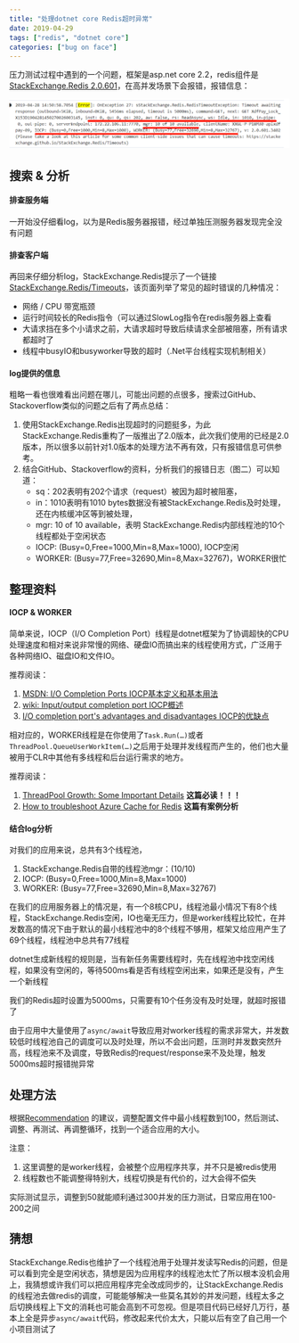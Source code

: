 ```yaml
---
title: "处理dotnet core Redis超时异常"
date: 2019-04-29
tags: ["redis", "dotnet core"]
categories: ["bug on face"]
---
```


压力测试过程中遇到的一个问题，框架是asp.net core 2.2，redis组件是[StackExchange.Redis 2.0.601](https://stackexchange.github.io/StackExchange.Redis/)，在高并发场景下会报错，报错信息：

![log](/images/redis-timeout/log.png)

## 搜索 & 分析

#### 排查服务端

一开始没仔细看log，以为是Redis服务器报错，经过单独压测服务器发现完全没有问题

#### 排查客户端

再回来仔细分析log，StackExchange.Redis提示了一个链接 [StackExchange.Redis/Timeouts](https://stackexchange.github.io/StackExchange.Redis/Timeouts)，该页面列举了常见的超时错误的几种情况：

+ 网络 / CPU 带宽瓶颈
+ 运行时间较长的Redis指令（可以通过SlowLog指令在redis服务器上查看
+ 大请求挡在多个小请求之前，大请求超时导致后续请求全部被阻塞，所有请求都超时了
+ 线程中busyIO和busyworker导致的超时（.Net平台线程实现机制相关）

#### log提供的信息

粗略一看也很难看出问题在哪儿，可能出问题的点很多，搜索过GitHub、Stackoverflow类似的问题之后有了两点总结：

1. 使用StackExchange.Redis出现超时的问题挺多，为此StackExchange.Redis重构了一版推出了2.0版本，此次我们使用的已经是2.0版本，所以很多以前针对1.0版本的处理方法不再有效，只有报错信息可供参考。
2. 结合GitHub、Stackoverflow的资料，分析我们的报错日志（图二）可以知道：
    + sq：202表明有202个请求（request）被因为超时被阻塞，
    + in：1010表明有1010 bytes数据没有被StackExchange.Redis及时处理，还在内核缓冲区等到被处理，
    + mgr: 10 of 10 available，表明 StackExchange.Redis内部线程池的10个线程都处于空闲状态
    + IOCP: (Busy=0,Free=1000,Min=8,Max=1000), IOCP空闲
    + WORKER: (Busy=77,Free=32690,Min=8,Max=32767)，WORKER很忙

## 整理资料

#### IOCP & WORKER

简单来说，IOCP（I/O Completion Port）线程是dotnet框架为了协调超快的CPU处理速度和相对来说非常慢的网络、硬盘IO而搞出来的线程使用方式，广泛用于各种网络IO、磁盘IO和文件IO。

推荐阅读：

1. [MSDN: I/O Completion Ports IOCP基本定义和基本用法](https://docs.microsoft.com/en-us/windows/desktop/fileio/i-o-completion-ports)
2. [wiki: Input/output completion port IOCP概述](https://en.wikipedia.org/wiki/Input/output_completion_port)
3. [I/O completion port's advantages and disadvantages IOCP的优缺点](https://stackoverflow.com/questions/5283032/i-o-completion-ports-advantages-and-disadvantages)

相对应的，WORKER线程是在你使用了`Task.Run(…)`或者`ThreadPool.QueueUserWorkItem(…)`之后用于处理并发线程而产生的，他们也大量被用于CLR中其他有多线程和后台运行需求的地方。

推荐阅读：

1. [ThreadPool Growth: Some Important Details](https://gist.github.com/JonCole/e65411214030f0d823cb) **这篇必读！！！**
2. [How to troubleshoot Azure Cache for Redis](https://docs.microsoft.com/en-us/azure/azure-cache-for-redis/cache-how-to-troubleshoot#burst-of-traffic) **这篇有案例分析**

#### 结合log分析

对我们的应用来说，总共有3个线程池， 

1. StackExchange.Redis自带的线程池mgr：(10/10)
2. IOCP: (Busy=0,Free=1000,Min=8,Max=1000)
3. WORKER: (Busy=77,Free=32690,Min=8,Max=32767)

在我们的应用服务器上的情况是，有一个8核CPU，线程池最小情况下有8个线程，StackExchange.Redis空闲，IO也毫无压力，但是worker线程比较忙，在并发数高的情况下由于默认的最小线程池中的8个线程不够用，框架又给应用产生了69个线程，线程池中总共有77线程

dotnet生成新线程的规则是，当有新任务需要线程时，先在线程池中找空闲线程，如果没有空闲的，等待500ms看是否有线程空闲出来，如果还是没有，产生一个新线程

我们的Redis超时设置为5000ms，只需要有10个任务没有及时处理，就超时报错了

由于应用中大量使用了`async/await`导致应用对worker线程的需求非常大，并发数较低时线程池自己的调度可以及时处理，所以不会出问题，压测时并发数突然升高，线程池来不及调度，导致Redis的request/response来不及处理，触发5000ms超时报错抛异常

## 处理方法

根据[Recommendation](https://gist.github.com/JonCole/e65411214030f0d823cb#recommendation) 的建议，调整配置文件中最小线程数到100，然后测试、调整、再测试、再调整循环，找到一个适合应用的大小。

注意：

1. 这里调整的是worker线程，会被整个应用程序共享，并不只是被redis使用
2. 线程数也不能调整得特别大，线程切换是有代价的，过大会得不偿失

实际测试显示，调整到50就能顺利通过300并发的压力测试，日常应用在100-200之间

## 猜想

StackExchange.Redis也维护了一个线程池用于处理并发读写Redis的问题，但是可以看到完全是空闲状态，猜想是因为应用程序的线程池太忙了所以根本没机会用上，我猜想或许我们可以把应用程序完全改成同步的，让StackExchange.Redis的线程池去做redis的调度，可能能够解决一些莫名其妙的并发问题，线程太多之后切换线程上下文的消耗也可能会高到不可忽视。但是项目代码已经好几万行，基本上全是异步`async/await`代码，修改起来代价太大，只能以后有空了自己用一个小项目测试了